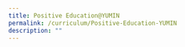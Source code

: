 ```yaml
---
title: Positive Education@YUMIN
permalink: /curriculum/Positive-Education-YUMIN
description: ""
---
```

